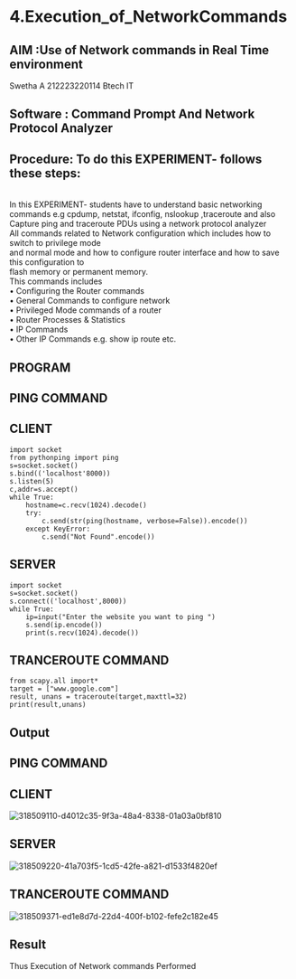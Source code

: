 # 4.Execution_of_NetworkCommands
## AIM :Use of Network commands in Real Time environment
Swetha A
212223220114
Btech IT
## Software : Command Prompt And Network Protocol Analyzer
## Procedure: To do this EXPERIMENT- follows these steps:
<BR>
In this EXPERIMENT- students have to understand basic networking commands e.g cpdump, netstat, ifconfig, nslookup ,traceroute and also Capture ping and traceroute PDUs using a network protocol analyzer 
<BR>
All commands related to Network configuration which includes how to switch to privilege mode
<BR>
and normal mode and how to configure router interface and how to save this configuration to
<BR>
flash memory or permanent memory.
<BR>
This commands includes
<BR>
• Configuring the Router commands
<BR>
• General Commands to configure network
<BR>
• Privileged Mode commands of a router 
<BR>
• Router Processes & Statistics
<BR>
• IP Commands
<BR>
• Other IP Commands e.g. show ip route etc.
<BR>

## PROGRAM

## PING COMMAND

## CLIENT
```
import socket 
from pythonping import ping 
s=socket.socket() 
s.bind(('localhost'8000)) 
s.listen(5) 
c,addr=s.accept() 
while True: 
    hostname=c.recv(1024).decode() 
    try: 
        c.send(str(ping(hostname, verbose=False)).encode()) 
    except KeyError: 
        c.send("Not Found".encode())
```

## SERVER 
```
import socket 
s=socket.socket() 
s.connect(('localhost',8000)) 
while True: 
    ip=input("Enter the website you want to ping ") 
    s.send(ip.encode()) 
    print(s.recv(1024).decode())
```

## TRANCEROUTE COMMAND
```
from scapy.all import* 
target = ["www.google.com"] 
result, unans = traceroute(target,maxttl=32) 
print(result,unans)
```

## Output
## PING COMMAND

## CLIENT 
![318509110-d4012c35-9f3a-48a4-8338-01a03a0bf810](https://github.com/HemapriyaOfficial/4.Execution_of_NetworkCommends/assets/147114275/f8450579-6b6c-4dad-b8c8-7c185246fbbe)

## SERVER
![318509220-41a703f5-1cd5-42fe-a821-d1533f4820ef](https://github.com/HemapriyaOfficial/4.Execution_of_NetworkCommends/assets/147114275/1f77b375-3a61-4020-b110-41f85f3e9ef0)

## TRANCEROUTE COMMAND
![318509371-ed1e8d7d-22d4-400f-b102-fefe2c182e45](https://github.com/HemapriyaOfficial/4.Execution_of_NetworkCommends/assets/147114275/0ffa874f-8cfe-46e5-aa5c-e27045c132ea)

## Result

Thus Execution of Network commands Performed 
